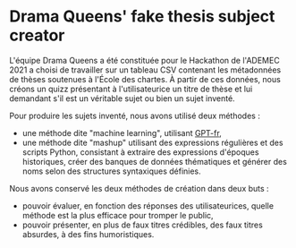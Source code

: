 # Drama Queens' fake thesis subject creator

L'équipe Drama Queens a été constituée pour le Hackathon de l'ADEMEC 2021 a choisi de travailler sur un tableau CSV contenant les métadonnées de thèses soutenues à l'École des chartes. À partir de ces données, nous créons un quizz présentant à l'utilisateurice un titre de thèse et lui demandant s'il est un véritable sujet ou bien un sujet inventé.

Pour produire les sujets inventé, nous avons utilisé deux méthodes :
- une méthode dite "machine learning", utilisant [GPT-fr](https://github.com/AntoineSimoulin/gpt-fr), 
- une méthode dite "mashup" utilisant des expressions régulières et des scripts Python, consistant à extraire des expressions d'époques historiques, créer des banques de données thématiques et générer des noms selon des structures syntaxiques définies.

Nous avons conservé les deux méthodes de création dans deux buts :
- pouvoir évaluer, en fonction des réponses des utilisateurices, quelle méthode est la plus efficace pour tromper le public,
- pouvoir présenter, en plus de faux titres crédibles, des faux titres absurdes, à des fins humoristiques.
